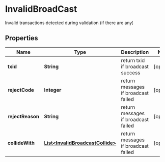 

# InvalidBroadCast

Invalid transactions detected during validation (if there are any)
## Properties

Name | Type | Description | Notes
------------ | ------------- | ------------- | -------------
**txid** | **String** | return txid if broadcast success |  [optional]
**rejectCode** | **Integer** | return messages if broadcast failed |  [optional]
**rejectReason** | **String** | return messages if broadcast failed |  [optional]
**collideWith** | [**List&lt;InvalidBroadcastCollide&gt;**](InvalidBroadcastCollide.md) | return messages if broadcast failed |  [optional]



